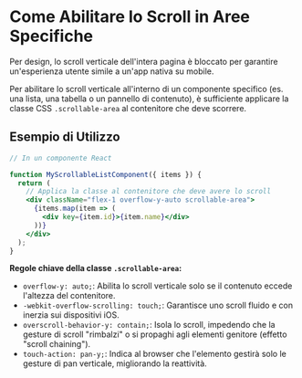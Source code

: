 # Come Abilitare lo Scroll in Aree Specifiche

Per design, lo scroll verticale dell'intera pagina è bloccato per garantire un'esperienza utente simile a un'app nativa su mobile.

Per abilitare lo scroll verticale all'interno di un componente specifico (es. una lista, una tabella o un pannello di contenuto), è sufficiente applicare la classe CSS `.scrollable-area` al contenitore che deve scorrere.

## Esempio di Utilizzo

```jsx
// In un componente React

function MyScrollableListComponent({ items }) {
  return (
    // Applica la classe al contenitore che deve avere lo scroll
    <div className="flex-1 overflow-y-auto scrollable-area">
      {items.map(item => (
        <div key={item.id}>{item.name}</div>
      ))}
    </div>
  );
}
```

**Regole chiave della classe `.scrollable-area`:**

- `overflow-y: auto;`: Abilita lo scroll verticale solo se il contenuto eccede l'altezza del contenitore.
- `-webkit-overflow-scrolling: touch;`: Garantisce uno scroll fluido e con inerzia sui dispositivi iOS.
- `overscroll-behavior-y: contain;`: Isola lo scroll, impedendo che la gesture di scroll "rimbalzi" o si propaghi agli elementi genitore (effetto "scroll chaining").
- `touch-action: pan-y;`: Indica al browser che l'elemento gestirà solo le gesture di pan verticale, migliorando la reattività.
